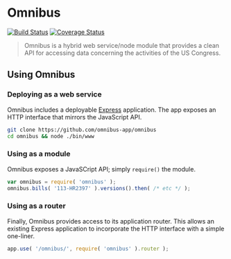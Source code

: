 # Omnibus

[![Build Status](https://img.shields.io/travis/omnibus-app/omnibus-backend.svg?style=flat)](https://travis-ci.org/omnibus-app/omnibus-backend)
[![Coverage Status](https://img.shields.io/coveralls/omnibus-app/omnibus-backend.svg?style=flat)](https://coveralls.io/r/omnibus-app/omnibus-backend)

> Omnibus is a hybrid web service/node module that provides a clean API for accessing data concerning the activities of the US Congress.

## Using Omnibus

### Deploying as a web service
Omnibus includes a deployable [Express]() application. The app exposes an HTTP interface that mirrors the JavaScript API.

```sh
git clone https://github.com/omnibus-app/omnibus
cd omnibus && node ./bin/www 
```

### Using as a module
Omnibus exposes a JavaSCript API; simply `require()` the module.

```js
var omnibus = require( 'omnibus' );
omnibus.bills( '113-HR2397' ).versions().then( /* etc */ );
```

### Using as a router
Finally, Omnibus provides access to its application router. This allows an existing Express application to incorporate the HTTP interface with a simple one-liner.

```js
app.use( '/omnibus/', require( 'omnibus' ).router );
```
